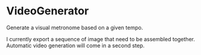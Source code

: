 # VideoGenerator

Generate a visual metronome based on a given tempo.

I currently export a sequence of image that need to be assembled together. Automatic video generation will come in a second step.
